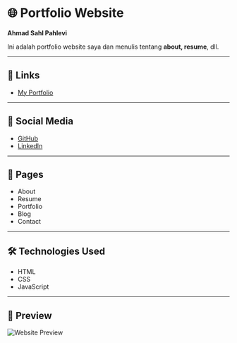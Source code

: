 # 🌐 Portfolio Website
**Ahmad Sahl Pahlevi**

Ini adalah portfolio website saya dan menulis tentang **about, resume**, dll.  

---

## 🔗 Links
- [My Portfolio](https://leviportfolio.vercel.app)

---

## 📱 Social Media
- [GitHub](https://github.com/madz-21)
- [LinkedIn](https://linkedin.com/in/ahmad-sahl-p)

---

## 📄 Pages
- About
- Resume
- Portfolio
- Blog
- Contact

---

## 🛠️ Technologies Used
- HTML  
- CSS  
- JavaScript  

---

## 👀 Preview
![Website Preview](https://leviportfolio.vercel.app)
